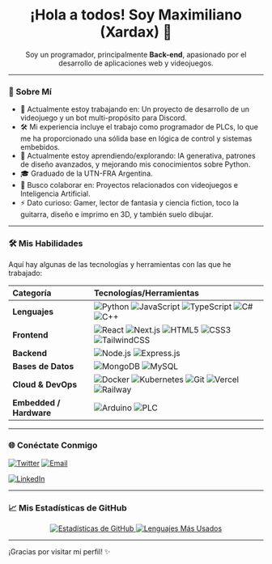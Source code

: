 <h1 align="center">¡Hola a todos! Soy Maximiliano (Xardax) 👋</h1>

<p align="center">
  Soy un programador, principalmente <strong>Back-end</strong>, apasionado por el desarrollo de aplicaciones web y videojuegos.
</p>

---

### 🚀 Sobre Mí

-   🔭 Actualmente estoy trabajando en: Un proyecto de desarrollo de un videojuego y un bot multi-propósito para Discord.
-   🛠️ Mi experiencia incluye el trabajo como programador de PLCs, lo que me ha proporcionado una sólida base en lógica de control y sistemas embebidos.
-   🌱 Actualmente estoy aprendiendo/explorando: IA generativa, patrones de diseño avanzados, y mejorando mis conocimientos sobre Python.
-   🎓 Graduado de la UTN-FRA Argentina.
-   👯 Busco colaborar en: Proyectos relacionados con videojuegos e Inteligencia Artificial.
-   ⚡ Dato curioso: Gamer, lector de fantasia y ciencia fiction, toco la guitarra, diseño e imprimo en 3D, y también suelo dibujar.

---

### 🛠️ Mis Habilidades

Aquí hay algunas de las tecnologías y herramientas con las que he trabajado:

| Categoría             | Tecnologías/Herramientas                                                                                                                                                                                                                                                                                                                                                                                                                                                                                                                                        |
| :-------------------- |:----------------------------------------------------------------------------------------------------------------------------------------------------------------------------------------------------------------------------------------------------------------------------------------------------------------------------------------------------------------------------------------------------------------------------------------------------------------------------------------------------------------------------------------------------------------|
| **Lenguajes**         | ![Python](https://img.shields.io/badge/Python-3776AB?style=for-the-badge&logo=python&logoColor=white)     ![JavaScript](https://img.shields.io/badge/JavaScript-F7DF1E?style=for-the-badge&logo=javascript&logoColor=black)     ![TypeScript](https://img.shields.io/badge/TypeScript-3178C6?style=for-the-badge&logo=typescript&logoColor=white)     ![C#](https://img.shields.io/badge/C%23-239120?style=for-the-badge&logo=c-sharp&logoColor=white)     ![C++](https://img.shields.io/badge/C%2B%2B-00599C?style=for-the-badge&logo=c%2B%2B&logoColor=white) |
| **Frontend**          | ![React](https://img.shields.io/badge/React-61DAFB?style=for-the-badge&logo=react&logoColor=black)     ![Next.js](https://img.shields.io/badge/Next.js-000000?style=for-the-badge&logo=nextdotjs&logoColor=white)     ![HTML5](https://img.shields.io/badge/HTML5-E34F26?style=for-the-badge&logo=html5&logoColor=white)     ![CSS3](https://img.shields.io/badge/CSS3-1572B6?style=for-the-badge&logo=css3&logoColor=white)     ![TailwindCSS](https://img.shields.io/badge/TailwindCSS-06B6D4?style=for-the-badge&logo=tailwindcss&logoColor=white)           |
| **Backend**           | ![Node.js](https://img.shields.io/badge/Node.js-339933?style=for-the-badge&logo=nodedotjs&logoColor=white)     ![Express.js](https://img.shields.io/badge/Express.js-000000?style=for-the-badge&logo=express&logoColor=white)                                                                                                                                                                                                                                                                                                                                   |
| **Bases de Datos**    | ![MongoDB](https://img.shields.io/badge/MongoDB-47A248?style=for-the-badge&logo=mongodb&logoColor=white)     ![MySQL](https://img.shields.io/badge/MySQL-4479A1?style=for-the-badge&logo=mysql&logoColor=white)                                                                                                                                                                                                                                                                                                                                                 |
| **Cloud & DevOps**    | ![Docker](https://img.shields.io/badge/Docker-2496ED?style=for-the-badge&logo=docker&logoColor=white)     ![Kubernetes](https://img.shields.io/badge/Kubernetes-326CE5?style=for-the-badge&logo=kubernetes&logoColor=white)     ![Git](https://img.shields.io/badge/Git-F05032?style=for-the-badge&logo=git&logoColor=white)        ![Vercel](https://img.shields.io/badge/Vercel-000000?style=for-the-badge&logo=vercel&logoColor=white)     ![Railway](https://img.shields.io/badge/Railway-0B0D0F?style=for-the-badge&logo=railway&logoColor=white)                                                                                                                                                                                                                            |
| **Embedded / Hardware** | ![Arduino](https://img.shields.io/badge/Arduino-00979D?style=for-the-badge&logo=arduino&logoColor=white)     ![PLC](https://img.shields.io/badge/LOGO!-009999?style=for-the-badge&logo=siemens&logoColor=white)                                                                                                                                                                                                                                                                                                                                                   |

---

### 🌐 Conéctate Conmigo

[![Twitter](https://img.shields.io/badge/Twitter-1DA1F2?style=for-the-badge&logo=twitter&logoColor=white)](https://twitter.com/xardax)
[![Email](https://img.shields.io/badge/Email-D14836?style=for-the-badge&logo=gmail&logoColor=white)](mailto:paragoni.maxi@gmail.com.com)
<!-- [![Portafolio](https://img.shields.io/badge/Portafolio-FF5722?style=for-the-badge&logo=blogger&logoColor=white)](https://tu-portfolio.com) -->
<!-- [![Discord](https://img.shields.io/badge/Discord-7289DA?style=for-the-badge&logo=discord&logoColor=white)](https://discordapp.com/users/TuIDdeDiscord) -->
[![LinkedIn](https://img.shields.io/badge/LinkedIn-0077B5?style=for-the-badge&logo=linkedin&logoColor=white)](https://www.linkedin.com/in/maximiliano-paragoni-78605934a/)

---

### 📈 Mis Estadísticas de GitHub

<div align="center">
  <a href="https://github.com/anuraghazra/github-readme-stats">
    <img src="https://github-readme-stats.vercel.app/api?username=NeoDoomed&show_icons=true&theme=nord&hide_border=true&locale=es" alt="Estadísticas de GitHub" />
  </a>
  <a href="https://github.com/anuraghazra/github-readme-stats">
    <img src="https://github-readme-stats.vercel.app/api/top-langs/?username=NeoDoomed&layout=compact&theme=nord&hide_border=true&locale=es" alt="Lenguajes Más Usados" />
  </a>
</div>

---

¡Gracias por visitar mi perfil! ✨
